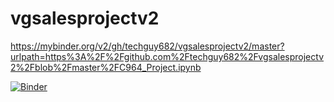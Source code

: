 # vgsalesprojectv2

https://mybinder.org/v2/gh/techguy682/vgsalesprojectv2/master?urlpath=https%3A%2F%2Fgithub.com%2Ftechguy682%2Fvgsalesprojectv2%2Fblob%2Fmaster%2FC964_Project.ipynb

[![Binder](https://mybinder.org/badge_logo.svg)](https://mybinder.org/v2/gh/techguy682/vgsalesprojectv2/master?urlpath=https%3A%2F%2Fgithub.com%2Ftechguy682%2Fvgsalesprojectv2%2Fblob%2Fmaster%2FC964_Project.ipynb)
